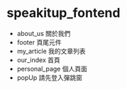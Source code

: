 # speakitup_fontend

* about_us 關於我們
* footer 頁尾元件
* my_article 我的文章列表
* our_index 首頁
* personal_page 個人頁面
* popUp 請先登入彈跳窗